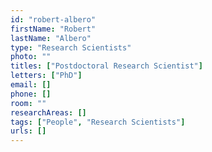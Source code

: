 ```yaml
---
id: "robert-albero"
firstName: "Robert"
lastName: "Albero"
type: "Research Scientists"
photo: ""
titles: ["Postdoctoral Research Scientist"]
letters: ["PhD"]
email: []
phone: []
room: ""
researchAreas: []
tags: ["People", "Research Scientists"]
urls: []
---
```

